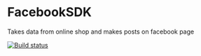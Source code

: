 # FacebookSDK
Takes data from online shop and makes posts on facebook page

[![Build status](https://ci.appveyor.com/api/projects/status/y6eeedplpycijbr4?svg=true)](https://ci.appveyor.com/project/mitovV/facebooksdk)